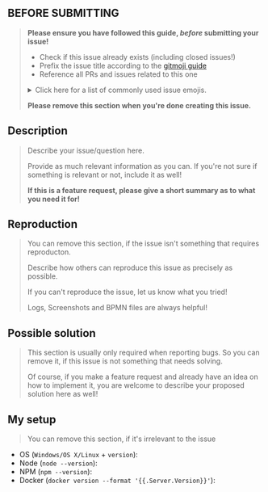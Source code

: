 ## BEFORE SUBMITTING

> **Please ensure you have followed this guide, _before_ submitting your issue!**
>
> - Check if this issue already exists (including closed issues!)
> - Prefix the issue title according to the [gitmoji guide](https://gitmoji.carloscuesta.me/)
> - Reference all PRs and issues related to this one
>
><details>
><summary>
>Click here for a list of commonly used issue emojis.
></summary>
>
>| Description              | Glyphe                      | Emoji|
>|--------------------------|-----------------------------|------|
>| Bugfix                   | `:bug:`                     | 🐛   |
>| Fixing Security issues   | `:lock:`                    | 🔒   |
>| Improving Performance    | `:zap:`                     | ⚡️   |
>| New Feature              | `:sparkles:`                | ✨   |
>| Refactoring Code         | `:recycle:`                 | ♻️   |
>| CI Pipeline related      | `:construction_worker_man:` | 👷   |
>| Configuration releated   | `:wrench:`                  | 🔧   |
>| Tests                    | `:white_check_mark:`        | ✅   |
>| Removing Stuff           | `:fire:`                    | 🔥   |
>| Dependencies Downgrade   | `:arrow_down:`              | ⬇️   |
>| Dependencies Upgrade     | `:arrow_up:`                | ⬆️   |
>| Linter                   | `:rotating_light:`          | 🚨   |
>| Cosmetic                 | `:lipstick:`                | 💄   |
>| Miscellaneous            | `:package:`                 | 📦   |
>
></details>
>
> **Please remove this section when you're done creating this issue.**

## Description

> Describe your issue/question here.
>
> Provide as much relevant information as you can.
> If you're not sure if something is relevant or not, include it as well!
>
>**If this is a feature request, please give a short summary as to what you need it for!**

## Reproduction

> You can remove this section, if the issue isn't something that requires reproducton.
>
> Describe how others can reproduce this issue as precisely as possible.
>
> If you can't reproduce the issue, let us know what you tried!
>
> Logs, Screenshots and BPMN files are always helpful!

## Possible solution

> This section is usually only required when reporting bugs.
> So you can remove it, if this issue is not something that needs solving.
>
> Of course, if you make a feature request and already have an idea on how
> to implement it, you are welcome to describe your proposed solution here as well!

## My setup

> You can remove this section, if it's irrelevant to the issue

- OS (`Windows/OS X/Linux` + `version`):
- Node (`node --version`):
- NPM (`npm --version`):
- Docker (`docker version --format '{{.Server.Version}}'`):
